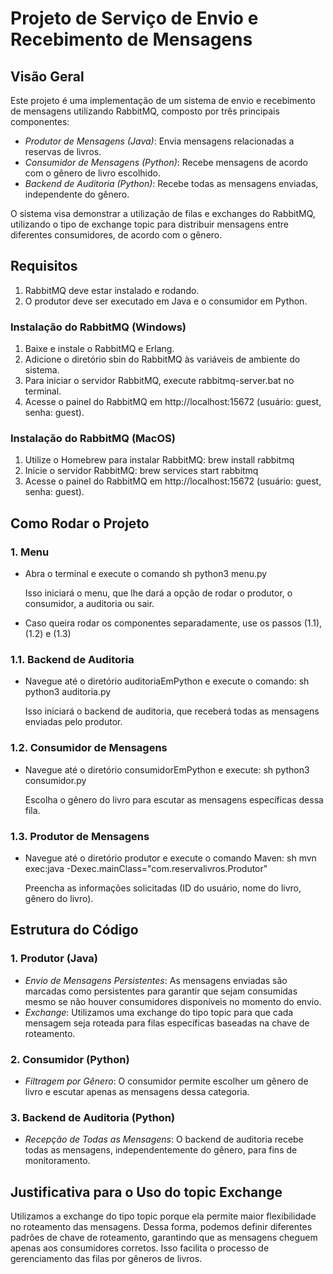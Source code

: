 # Projeto de Serviço de Envio e Recebimento de Mensagens

## Visão Geral
Este projeto é uma implementação de um sistema de envio e recebimento de mensagens utilizando RabbitMQ, composto por três principais componentes:
- *Produtor de Mensagens (Java)*: Envia mensagens relacionadas a reservas de livros.
- *Consumidor de Mensagens (Python)*: Recebe mensagens de acordo com o gênero de livro escolhido.
- *Backend de Auditoria (Python)*: Recebe todas as mensagens enviadas, independente do gênero.

O sistema visa demonstrar a utilização de filas e exchanges do RabbitMQ, utilizando o tipo de exchange topic para distribuir mensagens entre diferentes consumidores, de acordo com o gênero.

## Requisitos
1. RabbitMQ deve estar instalado e rodando.
2. O produtor deve ser executado em Java e o consumidor em Python.

### Instalação do RabbitMQ (Windows)
1. Baixe e instale o RabbitMQ e Erlang.
2. Adicione o diretório sbin do RabbitMQ às variáveis de ambiente do sistema.
3. Para iniciar o servidor RabbitMQ, execute rabbitmq-server.bat no terminal.
4. Acesse o painel do RabbitMQ em http://localhost:15672 (usuário: guest, senha: guest).

### Instalação do RabbitMQ (MacOS)
1. Utilize o Homebrew para instalar RabbitMQ: brew install rabbitmq
2. Inicie o servidor RabbitMQ: brew services start rabbitmq
3. Acesse o painel do RabbitMQ em http://localhost:15672 (usuário: guest, senha: guest).

## Como Rodar o Projeto
### 1. Menu
- Abra o terminal e execute o comando sh python3 menu.py

  Isso iniciará o menu, que lhe dará a opção de rodar o produtor, o consumidor, a auditoria ou sair.
  
- Caso queira rodar os componentes separadamente, use os passos (1.1), (1.2) e (1.3)
### 1.1. Backend de Auditoria
- Navegue até o diretório auditoriaEmPython e execute o comando:
  sh
  python3 auditoria.py
  
  Isso iniciará o backend de auditoria, que receberá todas as mensagens enviadas pelo produtor.

### 1.2. Consumidor de Mensagens
- Navegue até o diretório consumidorEmPython e execute:
  sh
  python3 consumidor.py
  
  Escolha o gênero do livro para escutar as mensagens específicas dessa fila.

### 1.3. Produtor de Mensagens
- Navegue até o diretório produtor e execute o comando Maven:
  sh
  mvn exec:java -Dexec.mainClass="com.reservalivros.Produtor" 
  
  Preencha as informações solicitadas (ID do usuário, nome do livro, gênero do livro).

## Estrutura do Código
### 1. Produtor (Java)
- *Envio de Mensagens Persistentes*: As mensagens enviadas são marcadas como persistentes para garantir que sejam consumidas mesmo se não houver consumidores disponíveis no momento do envio.
- *Exchange*: Utilizamos uma exchange do tipo topic para que cada mensagem seja roteada para filas específicas baseadas na chave de roteamento.

### 2. Consumidor (Python)
- *Filtragem por Gênero*: O consumidor permite escolher um gênero de livro e escutar apenas as mensagens dessa categoria.

### 3. Backend de Auditoria (Python)
- *Recepção de Todas as Mensagens*: O backend de auditoria recebe todas as mensagens, independentemente do gênero, para fins de monitoramento.

## Justificativa para o Uso do topic Exchange
Utilizamos a exchange do tipo topic porque ela permite maior flexibilidade no roteamento das mensagens. Dessa forma, podemos definir diferentes padrões de chave de roteamento, garantindo que as mensagens cheguem apenas aos consumidores corretos. Isso facilita o processo de gerenciamento das filas por gêneros de livros.
